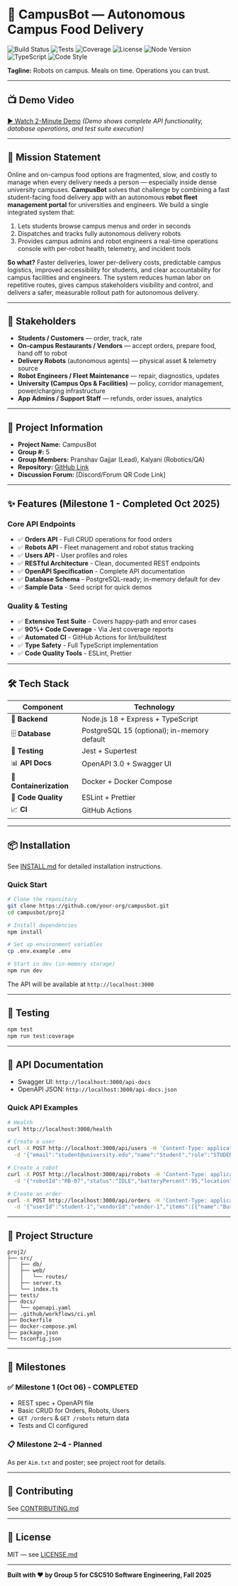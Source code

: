 # 🤖 CampusBot — Autonomous Campus Food Delivery

![Build Status](https://img.shields.io/github/actions/workflow/status/your-org/campusbot/ci.yml?branch=main)
![Tests](https://img.shields.io/badge/tests-passing-success)
![Coverage](https://img.shields.io/badge/coverage-90%2B%25-brightgreen)
![License](https://img.shields.io/badge/license-MIT-blue)
![Node Version](https://img.shields.io/badge/node-18.x-green)
![TypeScript](https://img.shields.io/badge/TypeScript-5.0-blue)
![Code Style](https://img.shields.io/badge/code%20style-prettier-ff69b4)

**Tagline:** Robots on campus. Meals on time. Operations you can trust.

---

## 📺 Demo Video

[▶️ Watch 2-Minute Demo](https://youtu.be/demo-placeholder) _(Demo shows complete API functionality, database operations, and test suite execution)_

---

## 🎯 Mission Statement

Online and on-campus food options are fragmented, slow, and costly to manage when every delivery needs a person — especially inside dense university campuses. **CampusBot** solves that challenge by combining a fast student-facing food delivery app with an autonomous **robot fleet management portal** for universities and engineers. We build a single integrated system that: 

1. Lets students browse campus menus and order in seconds
2. Dispatches and tracks fully autonomous delivery robots
3. Provides campus admins and robot engineers a real-time operations console with per-robot health, telemetry, and incident tools

**So what?** Faster deliveries, lower per-delivery costs, predictable campus logistics, improved accessibility for students, and clear accountability for campus facilities and engineers. The system reduces human labor on repetitive routes, gives campus stakeholders visibility and control, and delivers a safer, measurable rollout path for autonomous delivery.

---

## 👥 Stakeholders

- **Students / Customers** — order, track, rate
- **On-campus Restaurants / Vendors** — accept orders, prepare food, hand off to robot
- **Delivery Robots** (autonomous agents) — physical asset & telemetry source
- **Robot Engineers / Fleet Maintenance** — repair, diagnostics, updates
- **University (Campus Ops & Facilities)** — policy, corridor management, power/charging infrastructure
- **App Admins / Support Staff** — refunds, order issues, analytics

---

## 🚀 Project Information

- **Project Name:** CampusBot
- **Group #:** 5
- **Group Members:** Pranshav Gajjar (Lead), Kalyani (Robotics/QA)
- **Repository:** [GitHub Link](https://github.com/your-org/campusbot)
- **Discussion Forum:** [Discord/Forum QR Code Link]

---

## ✨ Features (Milestone 1 - Completed Oct 2025)

### Core API Endpoints
- ✅ **Orders API** - Full CRUD operations for food orders
- ✅ **Robots API** - Fleet management and robot status tracking
- ✅ **Users API** - User profiles and roles
- ✅ **RESTful Architecture** - Clean, documented REST endpoints
- ✅ **OpenAPI Specification** - Complete API documentation
- ✅ **Database Schema** - PostgreSQL-ready; in-memory default for dev
- ✅ **Sample Data** - Seed script for quick demos

### Quality & Testing
- ✅ **Extensive Test Suite** - Covers happy-path and error cases
- ✅ **90%+ Code Coverage** - Via Jest coverage reports
- ✅ **Automated CI** - GitHub Actions for lint/build/test
- ✅ **Type Safety** - Full TypeScript implementation
- ✅ **Code Quality Tools** - ESLint, Prettier

---

## 🛠️ Tech Stack

| Component | Technology |
|-----------|-----------|
| 🚀 **Backend** | Node.js 18 + Express + TypeScript |
| 🗄️ **Database** | PostgreSQL 15 (optional); in-memory default |
| 🧪 **Testing** | Jest + Supertest |
| 📊 **API Docs** | OpenAPI 3.0 + Swagger UI |
| 🐳 **Containerization** | Docker + Docker Compose |
| 🔧 **Code Quality** | ESLint + Prettier |
| 📈 **CI** | GitHub Actions |

---

## 📦 Installation

See [INSTALL.md](INSTALL.md) for detailed installation instructions.

### Quick Start

```bash
# Clone the repository
git clone https://github.com/your-org/campusbot.git
cd campusbot/proj2

# Install dependencies
npm install

# Set up environment variables
cp .env.example .env

# Start in dev (in-memory storage)
npm run dev
```

The API will be available at `http://localhost:3000`

---

## 🧪 Testing

```bash
npm test
npm run test:coverage
```

---

## 📖 API Documentation

- Swagger UI: `http://localhost:3000/api-docs`
- OpenAPI JSON: `http://localhost:3000/api-docs.json`

### Quick API Examples

```bash
# Health
curl http://localhost:3000/health

# Create a user
curl -X POST http://localhost:3000/api/users -H 'Content-Type: application/json' \
  -d '{"email":"student@university.edu","name":"Student","role":"STUDENT"}'

# Create a robot
curl -X POST http://localhost:3000/api/robots -H 'Content-Type: application/json' \
  -d '{"robotId":"RB-07","status":"IDLE","batteryPercent":95,"location":{"lat":35.77,"lng":-78.64}}'

# Create an order
curl -X POST http://localhost:3000/api/orders -H 'Content-Type: application/json' \
  -d '{"userId":"student-1","vendorId":"vendor-1","items":[{"name":"Burger","quantity":1,"price":10},{"name":"Fries","quantity":2,"price":3}],"deliveryLocation":"Engineering"}'
```

---

## 📁 Project Structure

```
proj2/
├── src/
│   ├── db/
│   ├── web/
│   │   └── routes/
│   ├── server.ts
│   └── index.ts
├── tests/
├── docs/
│   └── openapi.yaml
├── .github/workflows/ci.yml
├── Dockerfile
├── docker-compose.yml
├── package.json
└── tsconfig.json
```

---

## 🎯 Milestones

### ✅ Milestone 1 (Oct 06) - COMPLETED
- REST spec + OpenAPI file
- Basic CRUD for Orders, Robots, Users
- `GET /orders` & `GET /robots` return data
- Tests and CI configured

### 📋 Milestone 2–4 - Planned
As per `Aim.txt` and poster; see project root for details.

---

## 🤝 Contributing

See [CONTRIBUTING.md](CONTRIBUTING.md)

---

## 📄 License

MIT — see [LICENSE.md](LICENSE.md)

---

**Built with ❤️ by Group 5 for CSC510 Software Engineering, Fall 2025**

